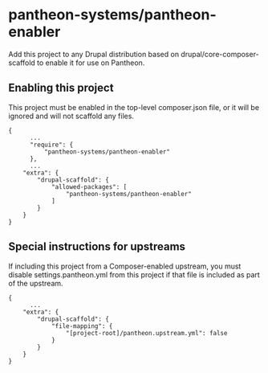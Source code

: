 # pantheon-systems/pantheon-enabler

Add this project to any Drupal distribution based on drupal/core-composer-scaffold to enable it for use on Pantheon.

## Enabling this project

This project must be enabled in the top-level composer.json file, or it will be ignored and will not scaffold any files.
```
{
	  ...
	  "require": {
	  	  "pantheon-systems/pantheon-enabler"
	  },
	  ...
    "extra": {
        "drupal-scaffold": {
            "allowed-packages": [
                "pantheon-systems/pantheon-enabler"
            ]
        }
    }
}
```

## Special instructions for upstreams

If including this project from a Composer-enabled upstream, you must disable settings.pantheon.yml from this project if that file is included as part of the upstream.
```
{
	  ...
    "extra": {
        "drupal-scaffold": {
            "file-mapping": {
                "[project-root]/pantheon.upstream.yml": false
            }
        }
    }
}
```
